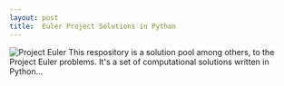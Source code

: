 ```yaml
---
layout: post
title:  Euler Project Solutions in Python
---
```

![Project Euler](https://trabdlkarim.github.io/public/img/euler.jpg "Project Euler")
This respository is a solution pool among others, to the Project Euler problems. 
It's a set of computational solutions written in Python...
